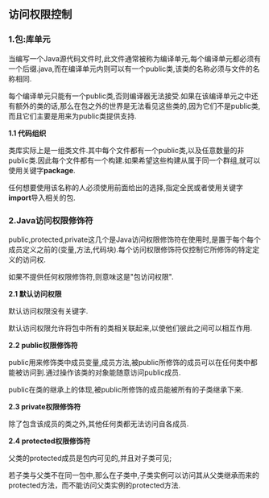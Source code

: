 ## 访问权限控制

### 1.包:库单元

当编写一个Java源代码文件时,此文件通常被称为编译单元,每个编译单元都必须有一个后缀.java,而在编译单元内则可以有一个public类,该类的名称必须与文件的名称相同.

每个编译单元只能有一个public类,否则编译器无法接受.如果在该编译单元之中还有额外的类的话,那么在包之外的世界是无法看见这些类的,因为它们不是public类,而且它们主要是用来为public类提供支持.

**1.1 代码组织**

类库实际上是一组类文件.其中每个文件都有一个public类,以及任意数量的非public类.因此每个文件都有一个构建.如果希望这些构建从属于同一个群组,就可以使用关键字**package**.

任何想要使用该名称的人必须使用前面给出的选择,指定全民或者使用关键字**import**导入相关的包.

### 2.Java访问权限修饰符

public,protected,private这几个是Java访问权限修饰符在使用时,是置于每个每个成员定义之前的(变量,方法,代码块).每个访问权限修饰符仅控制它所修饰的特定定义的访问权.

如果不提供任何权限修饰符,则意味这是"包访问权限".

**2.1 默认访问权限**

默认访问权限没有关键字.

默认访问权限允许将包中所有的类相关联起来,以使他们彼此之间可以相互作用.

**2.2 public权限修饰符**

public用来修饰类中成员变量,成员方法,被public所修饰的成员可以在任何类中都能被访问到.通过操作该类的对象能随意访问public成员.

public在类的继承上的体现,被public所修饰的成员能被所有的子类继承下来.

**2.3 private权限修饰符**

除了包含该成员的类之外,其他任何类都无法访问自各成员.

**2.4 protected权限修饰符**

父类的protected成员是包内可见的,并且对子类可见;

若子类与父类不在同一包中,那么在子类中,子类实例可以访问其从父类继承而来的protected方法，而不能访问父类实例的protected方法.